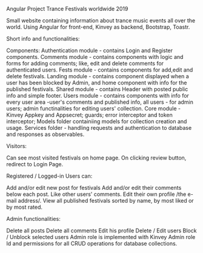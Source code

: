  Angular Project Trance Festivals worldwide 2019
 
 Small website containing information about trance music events all over the world.
 Using Angular for front-end, Kinvey as backend, Bootstrap, Toastr.
 
 Short info and functionalities:
 
 Components:
 Authentication module  - contains Login and Register components.
 Comments module  - contains components with logic and forms for adding comments;
 like, edit and delete comments for authenticated users.
 Fests module - contains components for add,edit and delete festivals.
 Landing module  - contains component displayed when a user has been blocked by Admin,
 and home component with info for the published festivals.
 Shared module - contains Header with posted public info and simple footer.
 Users module - contains components with info for every user area -user's comments and published info,
 all users - for admin users; admin functinalities for editing users' collection.
 Core module - Kinvey Appkey and Appsecret; guards; error interceptor and token interceptor;
 Models folder containiing models for collection creation and usage. Services folder - handling requests and authentication
 to database and responses as observables.
 
 
 Visitors:
 
 Can see most visited festivals on home page.
 On clicking review button, redirect to Login Page.
 
 Registered / Logged-in Users can:
 
 Add and/or edit new post for festivals
 Add and/or edit their comments below each post.
 Like other users' comments.
 Edit their own profile /the e-mail address/.
  View all published festivals sorted by name, by most liked or by most rated.
 
 
 Admin functionalities:
 
 Delete all posts
 Delete all comments
 Edit his profile
 Delete / Edit users
 Block  / Unblock selected users
 Admin role is implemented with Kinvey Admin role Id
 and permissions for all CRUD operations for database collections.

